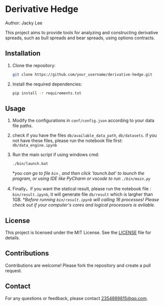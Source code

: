 # Derivative Hedge

Author: Jacky Lee

This project aims to provide tools for analyzing and constructing derivative spreads, such as bull spreads and bear spreads, using options contracts.

## Installation

1. Clone the repository:
  
   ```bash
   git clone https://github.com/your_username/derivative-hedge.git
   ```
  
2. Install the required dependencies:
  
   ```bash
   pip install -r requirements.txt
   ```

## Usage

1. Modify the configurations in `conf/config.json` according to your data file paths.
  
2. check if you have the files `db/available_data_path`, `db/datasets`.
   if you not have these files, please run the notebook file first: `db/data_engine.ipynb`
  
3. Run the main script if using windows cmd:
  
   ```bash
   ./bin/launch.bat
   ```
  
   **you can go to file `bin` , and then click 'launch.bat' to launch the program, or using IDE like PyCharm or vscode to run `./bin/main.py`*
  
4. Finally，if you want the statical result, please run the notebook file : `bin/result.ipynb`, it will generate file  `db/result` which is largher than 1GB.
**Before running `bin/result.ipynb` will calling 16 processes! Please check out if your computer's cores and logical processors is avliable.*

## License

This project is licensed under the MIT License. See the [LICENSE](LICENSE) file for details.

## Contributions

Contributions are welcome! Please fork the repository and create a pull request.

## Contact

For any questions or feedback, please contact [2354889815@qq.com](mailto:your_email@example.com).
